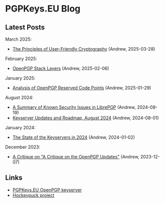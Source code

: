 PGPKeys.EU Blog
===============

Latest Posts
------------

March 2025:

* [The Principles of User-Friendly Cryptography](user-friendly.html) (Andrew, 2025-03-28)

February 2025:

* [OpenPGP Stack Layers](stack-layers.html) (Andrew, 2025-02-06)

January 2025:

* [Analysis of OpenPGP Reserved Code Points](reservations.html) (Andrew, 2025-01-29)

August 2024:

* [A Summary of Known Security Issues in LibrePGP](security-issues-librepgp-2024-08.html) (Andrew, 2024-08-19)
* [Keyserver Updates and Roadmap, August 2024](keyserver-roadmap-2024-08.html) (Andrew, 2024-08-01)

January 2024:

* [The State of the Keyservers in 2024](state-keyservers-2024.html) (Andrew, 2024-01-02)

December 2023:

* [A Critique on "A Critique on the OpenPGP Updates"](critique-critique.html) (Andrew, 2023-12-07)

Links
-----

* [PGPKeys.EU OpenPGP keyserver](https://pgpkeys.eu/)
* [Hockeypuck project](https://hockeypuck.io)
